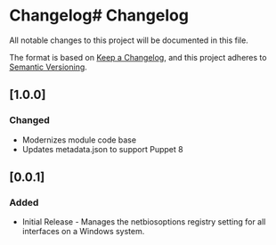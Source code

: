 # Changelog# Changelog

All notable changes to this project will be documented in this file.

The format is based on [Keep a Changelog](https://keepachangelog.com/en/1.1.0/),
and this project adheres to [Semantic Versioning](https://semver.org/spec/v2.0.0.html).

## [1.0.0]

### Changed
 - Modernizes module code base
 - Updates metadata.json to support Puppet 8

## [0.0.1]

### Added
 - Initial Release - Manages the netbiosoptions registry setting for all interfaces on a Windows system.
